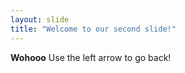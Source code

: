 ```yaml
---
layout: slide
title: "Welcome to our second slide!"
---
```

**Wohooo**
Use the left arrow to go back!
